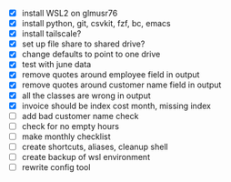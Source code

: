 - [x] install WSL2 on glmusr76
- [x] install python, git, csvkit, fzf, bc, emacs
- [x] install tailscale?
- [x] set up file share to shared drive?
- [x] change defaults to point to one drive
- [x] test with june data
- [x] remove quotes around employee field in output
- [x] remove quotes around customer name field in output
- [x] all the classes are wrong in output
- [x] invoice should be index cost month, missing index
- [ ] add bad customer name check
- [ ] check for no empty hours
- [ ] make monthly checklist 
- [ ] create shortcuts, aliases, cleanup shell
- [ ] create backup of wsl environment
- [ ] rewrite config tool
